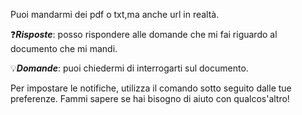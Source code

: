 Puoi mandarmi dei pdf o txt,ma anche url in realtà\.

❓*__Risposte__*: posso rispondere alle domande che mi fai riguardo al documento che mi mandi\.

💡*__Domande__*: puoi chiedermi di interrogarti sul documento\.

Per impostare le notifiche\, utilizza il comando sotto seguito dalle tue preferenze\. Fammi sapere se hai bisogno di aiuto con qualcos\'altro\!